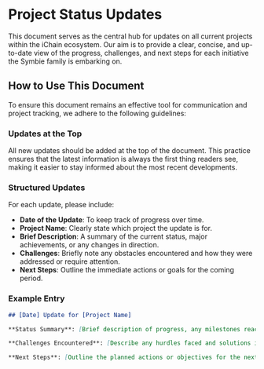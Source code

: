 # Project Status Updates

This document serves as the central hub for updates on all current projects within the iChain ecosystem. Our aim is to provide a clear, concise, and up-to-date view of the progress, challenges, and next steps for each initiative the Symbie family is embarking on.

## How to Use This Document

To ensure this document remains an effective tool for communication and project tracking, we adhere to the following guidelines:

### Updates at the Top

All new updates should be added at the top of the document. This practice ensures that the latest information is always the first thing readers see, making it easier to stay informed about the most recent developments.

### Structured Updates

For each update, please include:
- **Date of the Update**: To keep track of progress over time.
- **Project Name**: Clearly state which project the update is for.
- **Brief Description**: A summary of the current status, major achievements, or any changes in direction.
- **Challenges**: Briefly note any obstacles encountered and how they were addressed or require attention.
- **Next Steps**: Outline the immediate actions or goals for the coming period.

### Example Entry

```markdown
## [Date] Update for [Project Name]

**Status Summary**: [Brief description of progress, any milestones reached, or significant decisions made.]

**Challenges Encountered**: [Describe any hurdles faced and solutions implemented or seek suggestions for unresolved issues.]

**Next Steps**: [Outline the planned actions or objectives for the next update period.]
